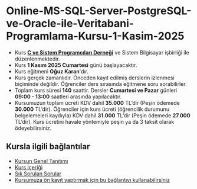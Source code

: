 # Online-MS-SQL-Server-PostgreSQL-ve-Oracle-ile-Veritabani-Programlama-Kursu-1-Kasim-2025

+ Kurs [__C ve Sistem Programcıları Derneği__](http://www.csystem.org/) ve Sistem Bilgisayar işbirliği ile düzenlenmektedir.
+ Kurs __1 Kasım 2025 Cumartesi__ günü başlayacaktır.
+ Kurs eğitmeni __Oğuz Karan__'dır.
+ Kurs gerçek zamanlıdır. Önceden kayıt edilmiş derslerin izlenmesi biçiminde değildir. Öğrenciler ders sırasında eğitmene soru sorabilirler.
+ Toplam kurs süresi __140__ saattir. Dersler __Cumartesi ve Pazar__ günleri __09:00 - 13:00__ saatleri arasında yapılacaktır.
+ Kursumuzun toplam ücreti KDV dahil __35.000__ TL’dir (Peşin ödemede __30.000__ TL’dir). Öğrenciler için kurs ücreti (öğrencilik durumunu belgelemeleri kaydıyla) KDV dahil __31.000__ TL’dir (Peşin ödemede __27.000__ TL’dir). Kurs ücretini havale yöntemiyle peşin ya da 3 taksit olarak ödeyebilirsiniz.

## Kursla ilgili bağlantılar
+ [Kursun Genel Tanıtımı]()
+ [Kurs İçeriği]()
+ [Sık Sorulan Sorular]()
+ [Kursumuza ön kayıt yaptırmak için bu bağlantıyı kullanabilirsiniz]()
